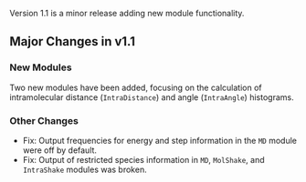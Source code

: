 Version 1.1 is a minor release adding new module functionality.

## Major Changes in v1.1

### New Modules

Two new modules have been added, focusing on the calculation of intramolecular distance (`IntraDistance`) and angle (`IntraAngle`) histograms.

### Other Changes

- Fix: Output frequencies for energy and step information in the `MD` module were off by default.
- Fix: Output of restricted species information in `MD`, `MolShake`, and `IntraShake` modules was broken.
